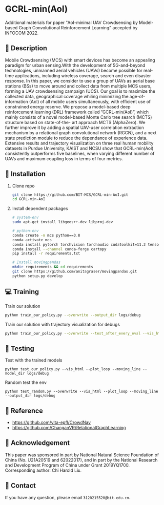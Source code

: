 # GCRL-min(AoI)
Additional materials for paper "AoI-minimal UAV Crowdsensing by Model-based
Graph Convolutional Reinforcement Learning" accepted by INFOCOM 2022.

## :page_facing_up: Description
Mobile Crowdsensing (MCS) with smart devices has become an appealing paradigm for urban sensing.With the development of 5G-and-beyond technologies, unmanned aerial vehicles (UAVs) become possible for real-time applications, including wireless coverage, search and even disaster response. In this paper, we consider to use a group of UAVs as aerial base stations (BSs) to move around and collect data from multiple MCS users, forming a UAV crowdsensing campaign (UCS). Our goal is to maximize the collected data, geographical coverage whiling minimizing the age-of-information (AoI) of all mobile users simultaneously, with efficient use of constrained energy reserve. We propose a model-based deep reinforcement learning (DRL) framework called ”GCRL-min(AoI)”, which mainly consists of a novel model-based Monte Carlo tree search (MCTS) structure based on state-of-the- art approach MCTS (AlphaZero). We further improve it by adding a spatial UAV-user correlation extraction mechanism by a relational graph convolutional network (RGCN), and a next state prediction module to reduce the dependance of experience data. Extensive results and trajectory visualization on three real human mobility datasets in Purdue University, KAIST and NCSU show that GCRL-min(AoI) consistently outperforms five
baselines, when varying different number of UAVs and maximum coupling loss in terms of four metrics.

## :wrench: Installation
1. Clone repo
    ```bash
    git clone https://github.com/BIT-MCS/GCRL-min-AoI.git
    cd GCRL-min-AoI
    ```
2. Install dependent packages
    ```sh
    # system-env
    sudo apt-get install libgeos++-dev libproj-dev
    
    # python-env
    conda create -n mcs python==3.8
    conda activate mcs
    conda install pytorch torchvision torchaudio cudatoolkit=11.3 tensorboard future
    conda install --channel conda-forge cartopy
    pip install -r requirements.txt
    
    # Install movingpandas
    mkdir requirements && cd requirements
    git clone https://github.com/anitagraser/movingpandas.git
    python setup.py develop
    ```


## :computer: Training

Train our solution
```bash
python train_our_policy.py --overwrite --output_dir logs/debug
```


Train our solution with trajectory visualization for debugs

```sh
python train_our_policy.py --overwrite --test_after_every_eval --vis_html --plot_loop --moving_line --output_dir logs/debug
```

## :checkered_flag: Testing

Test with the trained models 

```
python test_our_policy.py --vis_html --plot_loop --moving_line --model_dir logs/debug
```

Random test the env

```
python test_random.py --overwrite --vis_html --plot_loop --moving_line --output_dir logs/debug
```

## :clap: Reference
- https://github.com/vita-epfl/CrowdNav
- https://github.com/ChanganVR/RelationalGraphLearning


## :scroll: Acknowledgement

This paper was sponsored in part by National Natural Science Foundation of China (No. U21A20519 and 62022017), and in part by the National Research and Development Program of China under Grant 2019YQ1700.
<br>
Corresponding author: Chi Harold Liu.

## :e-mail: Contact

If you have any question, please email `3120215520@bit.edu.cn`.
